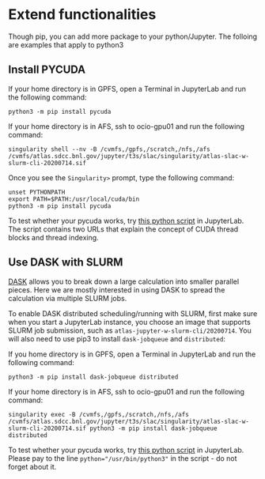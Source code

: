 # Extend functionalities

Though pip, you can add more package to your python/Jupyter. The folloing are examples that apply to python3

## Install PYCUDA

If your home directory is in GPFS, open a Terminal in JupyterLab and run the following command:
```
python3 -m pip install pycuda
````

If your home directory is in AFS, ssh to ocio-gpu01 and run the following command:
```
singularity shell --nv -B /cvmfs,/gpfs,/scratch,/nfs,/afs /cvmfs/atlas.sdcc.bnl.gov/jupyter/t3s/slac/singularity/atlas-slac-w-slurm-cli-20200714.sif
```
Once you see the `Singularity>` prompt, type the following command:
```
unset PYTHONPATH
export PATH=$PATH:/usr/local/cuda/bin
python3 -m pip install pycuda
```
To test whether your pycuda works, try [this python script](pycuda.test.py.txt) in JupyterLab. The script contains two URLs that explain the concept of CUDA thread blocks and thread indexing.

## Use DASK with SLURM

[DASK](https://docs.dask.org/en/latest/) allows you to break down a large calculation into smaller parallel pieces. Here we are mostly interested in using DASK to spread the calculation via multiple SLURM jobs.

To enable DASK distributed scheduling/running with SLURM, first make sure when you start a JupyterLab instance, you choose an image that supports SLURM job submission, such as `atlas-jupyter-w-slurm-cli/20200714`. You will also need to use pip3 to install `dask-jobqueue` and `distributed`:

If you home directory is in GPFS, open a Terminal in JupyterLab and run the following command:
```
python3 -m pip install dask-jobqueue distributed
````

If your home directory is in AFS, ssh to ocio-gpu01 and run the following command:
```
singularity exec -B /cvmfs,/gpfs,/scratch,/nfs,/afs /cvmfs/atlas.sdcc.bnl.gov/jupyter/t3s/slac/singularity/atlas-slac-w-slurm-cli-20200714.sif python3 -m pip install dask-jobqueue distributed
```
To test whether your pycuda works, try [this python script](dask.slurm.test.py.txt) in JupyterLab. Please pay to the line `python="/usr/bin/python3"` in the script - do not forget about it. 


